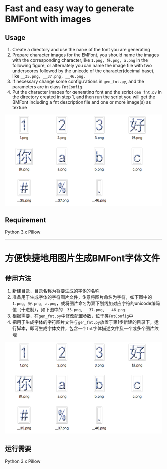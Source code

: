 # Fast and easy way to generate BMFont with images

## Usage

1. Create a directory and use the name of the font you are generating
2. Prepare character images for the BMFont, you should name the images with the corresponding character, like `1.png, 好.png, a.png` in the following figure, or alternately you can name the image file with two underscores followed by the unicode of the character(decimal base), like `__35.png, __37.png, __46.png` .
3. If necessary change some configurations in `gen_fnt.py`, and the parameters are in class `FntConfig`
4. Put the character images for generating font and the script `gen_fnt.py` in the directory created in step 1, and then run the script you will get the BMFont including a fnt description file and one or more image(s) as texture

![source_images.png](source_images.png)


## Requirement

Python 3.x
Pillow

---

# 方便快捷地用图片生成BMFont字体文件

## 使用方法

1. 新建目录，目录名称为将要生成的字体的名称
2. 准备用于生成字体的字符图片文件，注意将图片命名为字符，如下图中的`1.png, 好.png, a.png`，或将图片命名为双下划线加对应字符的unicode编码值（十进制），如下图中的`__35.png, __37.png, __46.png`
3. 根据需要，在`gen_fnt.py`中修改配置参数，位于类`FntConfig`中
4. 把用于生成字体的字符图片文件与`gen_fnt.py`放置于第1步新建的目录下，运行脚本，即可生成字体文件，包含一个`fnt`字体描述文件及一个或多个图片纹理

![source_images.png](source_images.png)


## 运行需要

Python 3.x
Pillow
